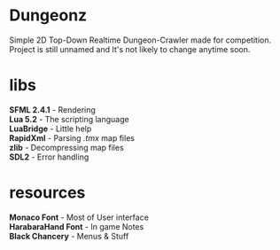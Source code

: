 # Dungeonz
Simple 2D Top-Down Realtime Dungeon-Crawler made for competition.
Project is still unnamed and It's not likely to change anytime soon.

# libs
__SFML 2.4.1__ - Rendering  
__Lua 5.2__ - The scripting language  
__LuaBridge__ - Little help  
__RapidXml__ - Parsing _.tmx_ map files  
__zlib__ - Decompressing map files  
__SDL2__ - Error handling  

# resources
__Monaco Font__ - Most of User interface  
__HarabaraHand Font__ - In game Notes  
__Black Chancery__ - Menus & Stuff  

